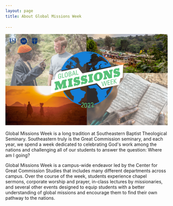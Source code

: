 ```yaml
---
layout: page
title: About Global Missions Week

---
```

![GMW 2022](public/gmw_general.png)

Global Missions Week is a long tradition at Southeastern Baptist Theological Seminary. Southeastern truly is the Great Commission seminary, and each year, we spend a week dedicated to celebrating God's work among the nations and challenging all of our students to answer the question: Where am I going?

Global Missions Week is a campus-wide endeavor led by the Center for Great Commission Studies that includes many different departments across campus. Over the course of the week, students experience chapel sermons, corporate worship and prayer, in-class lectures by missionaries, and several other events designed to equip students with a better understanding of global missions and encourage them to find their own pathway to the nations. 